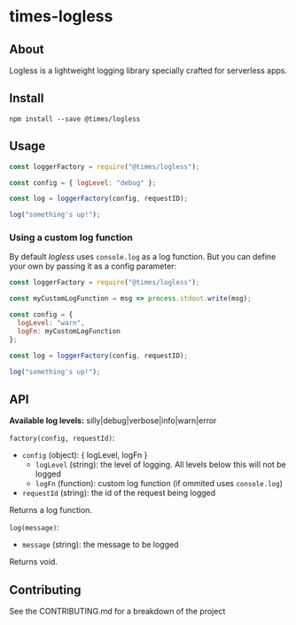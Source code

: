 # times-logless

## About

Logless is a lightweight logging library specially crafted for serverless apps.

## Install

```shell
npm install --save @times/logless
```

## Usage

```javascript
const loggerFactory = require("@times/logless");

const config = { logLevel: "debug" };

const log = loggerFactory(config, requestID);

log("something's up!");
```

### Using a custom log function

By default _logless_ uses `console.log` as a log function. But you can define your own by passing it as a config parameter:

```javascript
const loggerFactory = require("@times/logless");

const myCustomLogFunction = msg => process.stdout.write(msg);

const config = {
  logLevel: "warn",
  logFn: myCustomLogFunction
};

const log = loggerFactory(config, requestID);

log("something's up!");
```

## API

**Available log levels:** silly|debug|verbose|info|warn|error

`factory(config, requestId)`:
- `config` (object): { logLevel, logFn }
  - `logLevel` (string): the level of logging. All levels below this will not be logged
  - `logFn` (function): custom log function (if ommited uses `console.log`)
- `requestId` (string): the id of the request being logged

Returns a log function.

`log(message)`:
- `message` (string): the message to be logged

Returns void.

## Contributing

See the CONTRIBUTING.md for a breakdown of the project
